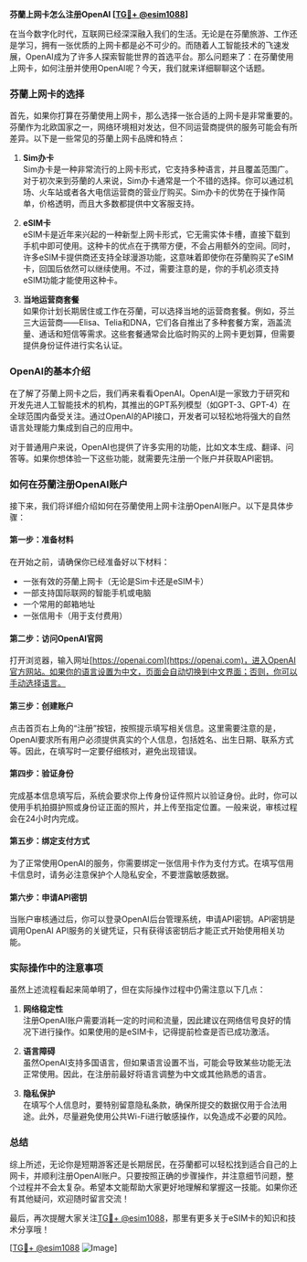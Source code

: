 **芬蘭上网卡怎么注册OpenAI [[TG💪+ @esim1088](https://t.me/s/esim1088)]**

在当今数字化时代，互联网已经深深融入我们的生活。无论是在芬蘭旅游、工作还是学习，拥有一张优质的上网卡都是必不可少的。而随着人工智能技术的飞速发展，OpenAI成为了许多人探索智能世界的首选平台。那么问题来了：在芬蘭使用上网卡，如何注册并使用OpenAI呢？今天，我们就来详细聊聊这个话题。

### 芬蘭上网卡的选择

首先，如果你打算在芬蘭使用上网卡，那么选择一张合适的上网卡是非常重要的。芬蘭作为北欧国家之一，网络环境相对发达，但不同运营商提供的服务可能会有所差异。以下是一些常见的芬蘭上网卡品牌和特点：

1. **Sim办卡**  
   Sim办卡是一种非常流行的上网卡形式，它支持多种语言，并且覆盖范围广。对于初次来到芬蘭的人来说，Sim办卡通常是一个不错的选择。你可以通过机场、火车站或者各大电信运营商的营业厅购买。Sim办卡的优势在于操作简单，价格透明，而且大多数都提供中文客服支持。

2. **eSIM卡**  
   eSIM卡是近年来兴起的一种新型上网卡形式，它无需实体卡槽，直接下载到手机中即可使用。这种卡的优点在于携带方便，不会占用额外的空间。同时，许多eSIM卡提供商还支持全球漫游功能，这意味着即使你在芬蘭购买了eSIM卡，回国后依然可以继续使用。不过，需要注意的是，你的手机必须支持eSIM功能才能使用这种卡。

3. **当地运营商套餐**  
   如果你计划长期居住或工作在芬蘭，可以选择当地的运营商套餐。例如，芬兰三大运营商——Elisa、Telia和DNA，它们各自推出了多种套餐方案，涵盖流量、通话和短信等需求。这些套餐通常会比临时购买的上网卡更划算，但需要提供身份证件进行实名认证。

### OpenAI的基本介绍

在了解了芬蘭上网卡之后，我们再来看看OpenAI。OpenAI是一家致力于研究和开发先进人工智能技术的机构，其推出的GPT系列模型（如GPT-3、GPT-4）在全球范围内备受关注。通过OpenAI的API接口，开发者可以轻松地将强大的自然语言处理能力集成到自己的应用中。

对于普通用户来说，OpenAI也提供了许多实用的功能，比如文本生成、翻译、问答等。如果你想体验一下这些功能，就需要先注册一个账户并获取API密钥。

### 如何在芬蘭注册OpenAI账户

接下来，我们将详细介绍如何在芬蘭使用上网卡注册OpenAI账户。以下是具体步骤：

#### 第一步：准备材料

在开始之前，请确保你已经准备好以下材料：
- 一张有效的芬蘭上网卡（无论是Sim卡还是eSIM卡）
- 一部支持国际联网的智能手机或电脑
- 一个常用的邮箱地址
- 一张信用卡（用于支付费用）

#### 第二步：访问OpenAI官网

打开浏览器，输入网址[https://openai.com](https://openai.com)，进入OpenAI官方网站。如果你的语言设置为中文，页面会自动切换到中文界面；否则，你可以手动选择语言。

#### 第三步：创建账户

点击首页右上角的“注册”按钮，按照提示填写相关信息。这里需要注意的是，OpenAI要求所有用户必须提供真实的个人信息，包括姓名、出生日期、联系方式等。因此，在填写时一定要仔细核对，避免出现错误。

#### 第四步：验证身份

完成基本信息填写后，系统会要求你上传身份证件照片以验证身份。此时，你可以使用手机拍摄护照或身份证正面的照片，并上传至指定位置。一般来说，审核过程会在24小时内完成。

#### 第五步：绑定支付方式

为了正常使用OpenAI的服务，你需要绑定一张信用卡作为支付方式。在填写信用卡信息时，请务必注意保护个人隐私安全，不要泄露敏感数据。

#### 第六步：申请API密钥

当账户审核通过后，你可以登录OpenAI后台管理系统，申请API密钥。API密钥是调用OpenAI API服务的关键凭证，只有获得该密钥后才能正式开始使用相关功能。

### 实际操作中的注意事项

虽然上述流程看起来简单明了，但在实际操作过程中仍需注意以下几点：

1. **网络稳定性**  
   注册OpenAI账户需要消耗一定的时间和流量，因此建议在网络信号良好的情况下进行操作。如果使用的是eSIM卡，记得提前检查是否已成功激活。

2. **语言障碍**  
   虽然OpenAI支持多国语言，但如果语言设置不当，可能会导致某些功能无法正常使用。因此，在注册前最好将语言调整为中文或其他熟悉的语言。

3. **隐私保护**  
   在填写个人信息时，要特别留意隐私条款，确保所提交的数据仅用于合法用途。此外，尽量避免使用公共Wi-Fi进行敏感操作，以免造成不必要的风险。

### 总结

综上所述，无论你是短期游客还是长期居民，在芬蘭都可以轻松找到适合自己的上网卡，并顺利注册OpenAI账户。只要按照正确的步骤操作，并注意细节问题，整个过程并不会太复杂。希望本文能帮助大家更好地理解和掌握这一技能。如果你还有其他疑问，欢迎随时留言交流！

最后，再次提醒大家关注[TG💪+ @esim1088](https://t.me/s/esim1088)，那里有更多关于eSIM卡的知识和技术分享哦！  

[[TG💪+ @esim1088](https://t.me/s/esim1088) ![Image](https://i.postimg.cc/4NQfJmqS/Snipaste-2025-05-13-00-14-12.png)]
